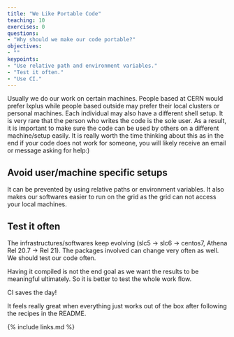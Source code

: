 ```yaml
---
title: "We Like Portable Code"
teaching: 10
exercises: 0
questions:
- "Why should we make our code portable?"
objectives:
- ""
keypoints:
- "Use relative path and environment variables."
- "Test it often."
- "Use CI."
---
```

Usually we do our work on certain machines. People based at CERN would prefer lxplus while people based outside may prefer their local clusters or personal machines. Each individual may also have a different shell setup. It is very rare that the person who writes the code is the sole user. As a result, it is important to make sure the code can be used by others on a different machine/setup easily. It is really worth the time thinking about this as in the end if your code does not work for someone, you will likely receive an email or message asking for help:)  

## Avoid user/machine specific setups

It can be prevented by using relative paths or environment variables. It also makes our softwares easier to run on the grid as the grid can not access your local machines. 

## Test it often

The infrastructures/softwares keep evolving (slc5 -> slc6 -> centos7, Athena Rel 20.7 -> Rel 21). The packages involved can change very often as well. We should test our code often. 

Having it compiled is not the end goal as we want the results to be meaningful ultimately. So it is better to test the whole work flow. 

CI saves the day!

It feels really great when everything just works out of the box after following the recipes in the README.  

{% include links.md %}

